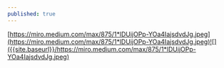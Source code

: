 ```yaml
---
published: true
---
```

[https://miro.medium.com/max/875/1*lDUijOPp-YOa4IajsdvdJg.jpeg](https://miro.medium.com/max/875/1*lDUijOPp-YOa4IajsdvdJg.jpeg)![]({{site.baseurl}}/https://miro.medium.com/max/875/1*lDUijOPp-YOa4IajsdvdJg.jpeg)